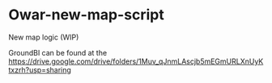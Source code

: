# Owar-new-map-script
New map logic (WIP) 

GroundBI can be found at the https://drive.google.com/drive/folders/1Muv_qJnmLAscjb5mEGmURLXnUyKtxzrh?usp=sharing
